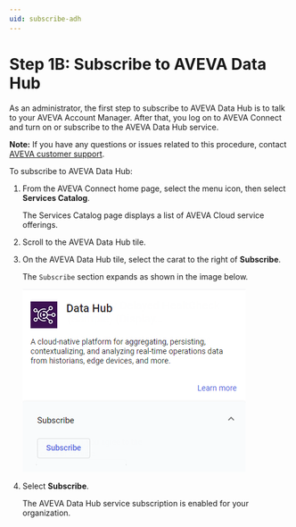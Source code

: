 ```yaml
---
uid: subscribe-adh
---
```


# Step 1B: Subscribe to AVEVA Data Hub

As an administrator, the first step to subscribe to AVEVA Data Hub is to talk to your AVEVA Account Manager. After that, you log on to AVEVA Connect and turn on or subscribe to the AVEVA Data Hub service.

**Note:**  If you have any questions or issues related to this procedure, contact [AVEVA customer support](https://softwaresupport.aveva.com).  

To subscribe to AVEVA Data Hub:

1. From the AVEVA Connect home page, select the menu icon, then select **Services Catalog**.

   The Services Catalog page displays a list of AVEVA Cloud service offerings.

1. Scroll to the AVEVA Data Hub tile.
 
1. On the AVEVA Data Hub tile, select the carat to the right of **Subscribe**.

   The `Subscribe` section expands as shown in the image below.

    ![ ](../../images/subscribe-adh.png)

1. Select **Subscribe**.

   The AVEVA Data Hub service subscription is enabled for your organization.
